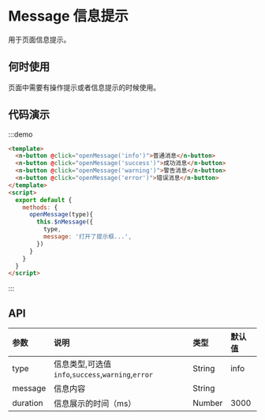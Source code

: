 
# Message 信息提示

用于页面信息提示。

## 何时使用

页面中需要有操作提示或者信息提示的时候使用。

## 代码演示

:::demo
```html
<template>
  <n-button @click="openMessage('info')">普通消息</n-button>
  <n-button @click="openMessage('success')">成功消息</n-button>
  <n-button @click="openMessage('warning')">警告消息</n-button>
  <n-button @click="openMessage('error')">错误消息</n-button>
</template>
<script>
  export default {
    methods: {
      openMessage(type){
        this.$nMessage({
          type,
          message: '打开了提示框...',
        })
      }
    }
  }
</script>
```
:::

## API

| 参数 | 说明 | 类型 | 默认值 |
| :--- | :--- | :--- | :--- |
| type | 信息类型,可选值`info`,`success`,`warning`,`error` | String | info |
| message| 信息内容 | String |  |
| duration| 信息展示的时间（ms） | Number | 3000 |
